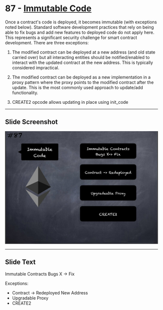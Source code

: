 # 87 - [Immutable Code](Immutable%20Code.md)

Once a contract's code is deployed, it becomes immutable (with exceptions noted below). Standard software development practices that rely on being able to fix bugs and add new features to deployed code do not apply here. This represents a significant security challenge for smart contract development. There are three exceptions:

1. The modified contract can be deployed at a new address (and old state carried over) but all interacting entities should be notified/enabled to interact with the updated contract at the new address. This is typically considered impractical.
    
2. The modified contract can be deployed as a new implementation in a proxy pattern where the proxy points to the modified contract after the update. This is the most commonly used approach to update/add functionality.
    
3. CREATE2 opcode allows updating in place using init_code

___
## Slide Screenshot
![087.jpg](../../images/1.%20Ethereum%20101/087.jpg)
___
## Slide Text
Immutable Contracts
Bugs X ->  Fix

Exceptions:
- Contract -> Redeployed New Address
- Upgradable Proxy
- CREATE2

 


